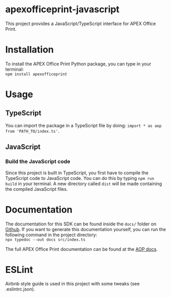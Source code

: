 # apexofficeprint-javascript
This project provides a JavaScript/TypeScript interface for APEX Office Print.

# Installation
To install the APEX Office Print Python package, you can type in your terminal:  
`npm install apexofficeprint`

# Usage
## TypeScript
You can import the package in a TypeScript file by doing: `import * as aop from 'PATH_TO/index.ts'`.

## JavaScript
### Build the JavaScript code
Since this project is built in TypeScript, you first have to compile the TypeScript code to JavaScript code.
You can do this by typing `npm run build` in your terminal. A new directory called `dist` will be made containing the compiled JavaScript files.

# Documentation
The documentation for this SDK can be found inside the `docs/` folder on [Github](https://github.com/United-Codes/apexofficeprint-javascript). If you want to generate this documentation yourself, you can run the following command in the project directory:  
`npx typedoc --out docs src/index.ts`

The full APEX Office Print documentation can be found at the [AOP docs](https://www.apexofficeprint.com/docs/).

# ESLint
Airbnb style guide is used in this project with some tweaks (see .eslintrc.json).